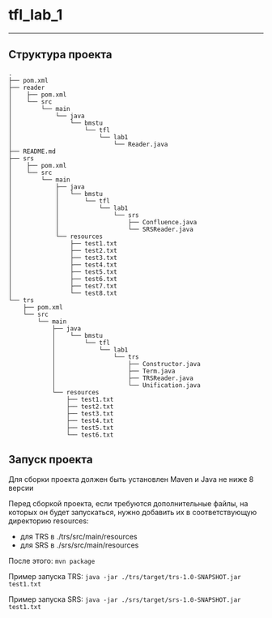 # tfl_lab_1
___
## Структура проекта
```
.
├── pom.xml
├── reader
│    ├── pom.xml
│    └── src
│        └── main
│            └── java
│                └── bmstu
│                    └── tfl
│                        └── lab1
│                            └── Reader.java
├── README.md
├── srs
│    ├── pom.xml
│    └── src
│        └── main
│            ├── java
│            │   └── bmstu
│            │       └── tfl
│            │           └── lab1
│            │               └── srs
│            │                   ├── Confluence.java
│            │                   └── SRSReader.java
│            └── resources
│                ├── test1.txt
│                ├── test2.txt
│                ├── test3.txt
│                ├── test4.txt
│                ├── test5.txt
│                ├── test6.txt
│                ├── test7.txt
│                └── test8.txt
└── trs
    ├── pom.xml
    └── src
        └── main
            ├── java
            │    └── bmstu
            │        └── tfl
            │            └── lab1
            │                └── trs
            │                    ├── Constructor.java
            │                    ├── Term.java
            │                    ├── TRSReader.java
            │                    └── Unification.java
            └── resources
                ├── test1.txt
                ├── test2.txt
                ├── test3.txt
                ├── test4.txt
                ├── test5.txt
                └── test6.txt

```

## Запуск проекта
Для сборки проекта должен быть установлен Maven и Java не ниже 8 версии

Перед сборкой проекта, если требуются дополнительные файлы, на которых он будет запускаться, нужно добавить их в соответствующую директорию resources:
* для TRS в ./trs/src/main/resources
* для SRS в ./srs/src/main/resources

После этого:
`mvn package`

Пример запуска TRS:
`java -jar ./trs/target/trs-1.0-SNAPSHOT.jar test1.txt`

Пример запуска SRS:
`java -jar ./srs/target/srs-1.0-SNAPSHOT.jar test1.txt`